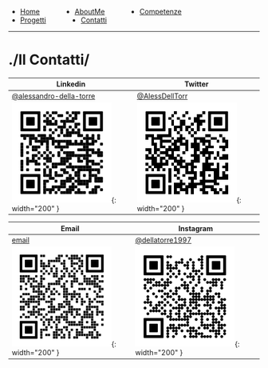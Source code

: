 <link rel="stylesheet" type="text/css" href="style.css">
<style>
.link-menu {
    float: left;
    margin-right: 5em;
}
ul{
overflow: hidden;
}
img{
    width: 200;
    height: 200;
}
strong{
  color: #b5e853
}
</style>

<ul>
  <li class="link-menu">
    <a href="/">Home</a>
  </li>
  <li class="link-menu">
    <a href="/aboutme">AboutMe</a>
  </li>
  <li class="link-menu">
    <a href="/competenze">Competenze</a>
  </li>
  <li class="link-menu">
    <a href="/progetti">Progetti</a>
  </li>
  <li class="link-menu">
    <a href="/contatti">Contatti</a>
  </li>
</ul>

---

# ./ll Contatti/

| Linkedin | Twitter |
|----------|---------|
| [@alessandro-della-torre](http://www.linkedin.com/in/alessandro-della-torre) | [@AlessDellTorr](https://twitter.com/AlessDellTorr) |
| ![Linkedin](./images/linkedin_black.svg){: width="200" } | ![Twitter](./images/twitter.svg){: width="200" }  |

| Email | Instagram |
|-----------|-------|
|  [email](mailto:alessandro.dellatorre@protonmail.com) | [@dellatorre1997](https://www.instagram.com/dellatorre1997/) |
| ![Email](./images/email.svg){: width="200" } | ![Instagram](./images/instagram.svg){: width="200" } |

<!-- Mancano i link Europass e Almalaurea -->
